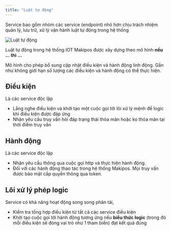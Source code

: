 ```yaml
---
title: "Luật tự động"
---
```


Service bao gồm nhóm các service (endpoint) nhỏ hơn chịu trách nhiệm quản lý, lưu trữ, xử lý vận hành luật tự động trong hệ thống

![](https://makihome.vn/wp-content/uploads/2020/07/automatic.png "Luật tự động")

Luật tự động trong hệ thống IOT Makipos được xây dựng theo mô hình **nếu ... thì ...**

Mô hình cho phép bổ sung cập nhật điều kiện và hành động linh động. Gần như không giới hạn số lượng các điều kiện và hành động có thể thực hiện.

## Điều kiện

Là các service độc lập
- Lắng nghe điều kiện và khởi tạo một cuộc gọi tới lõi xử lý mệnh đề logic khi điều kiện được đáp ứng
- Nhận yêu cầu truy vấn hỏi đáp trạng thái thỏa mãn hoặc ko thỏa mãn tại thời điểm truy vấn

## Hành động

Là các service độc lập
- Nhận yêu cầu thông qua cuộc gọi http và thực hiện hành động.
- Đối với các hành động thao tác trong hệ thống Makipos. Mọi truy vấn được bảo mật cấp quyền thông qua token.

## Lõi xử lý phép logic

Service có khả năng hoạt động song song phân tải,
- Kiểm tra tổng hợp điều kiện từ tất cả các service điều kiện
- Khởi tạo cuộc gọi tới hành động tương ứng nếu **biểu thức logic** (trong đó mỗi điều kiện sẽ đóng vai trò như 1 tham biến) đạt kết quả đúng
